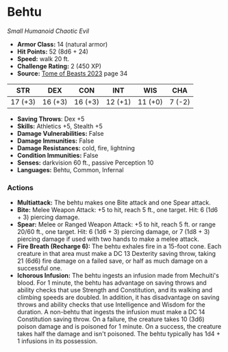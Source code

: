 # Behtu

*Small* *Humanoid* *Chaotic Evil*

- **Armor Class:** 14 (natural armor)
- **Hit Points:** 52 (8d6 + 24)
- **Speed:** walk 20 ft.
- **Challenge Rating:** 2 (450 XP)
- **Source:** [Tome of Beasts 2023](https://koboldpress.com/kpstore/product/tome-of-beasts-1-2023-edition/) page 34

| STR | DEX | CON | INT | WIS | CHA |
| --- | --- | --- | --- | --- | --- |
| 17 (+3) | 16 (+3) | 16 (+3) | 12 (+1) | 11 (+0) | 7 (-2) |

- **Saving Throws**: Dex +5
- **Skills:** Athletics +5, Stealth +5
- **Damage Vulnerabilities:** False
- **Damage Immunities:** False
- **Damage Resistances:** cold, fire, lightning
- **Condition Immunities:** False
- **Senses:** darkvision 60 ft., passive Perception 10
- **Languages:** Behtu, Common, Infernal

### Actions

- **Multiattack:** The behtu makes one Bite attack and one Spear attack.
- **Bite:** Melee Weapon Attack: +5 to hit, reach 5 ft., one target. Hit: 6 (1d6 + 3) piercing damage.
- **Spear:** Melee or Ranged Weapon Attack: +5 to hit, reach 5 ft. or range 20/60 ft., one target. Hit: 6 (1d6 + 3) piercing damage, or 7 (1d8 + 3) piercing damage if used with two hands to make a melee attack.
- **Fire Breath (Recharge 6):** The behtu exhales fire in a 15-foot cone. Each creature in that area must make a DC 13 Dexterity saving throw, taking 21 (6d6) fire damage on a failed save, or half as much damage on a successful one.
- **Ichorous Infusion:** The behtu ingests an infusion made from Mechuiti's blood. For 1 minute, the behtu has advantage on saving throws and ability checks that use Strength and Constitution, and its walking and climbing speeds are doubled. In addition, it has disadvantage on saving throws and ability checks that use Intelligence and Wisdom for the duration. A non-behtu that ingests the infusion must make a DC 14 Constitution saving throw. On a failure, the creature takes 10 (3d6) poison damage and is poisoned for 1 minute. On a success, the creature takes half the damage and isn't poisoned. The behtu typically has 1d4 + 1 infusions in its possession.
